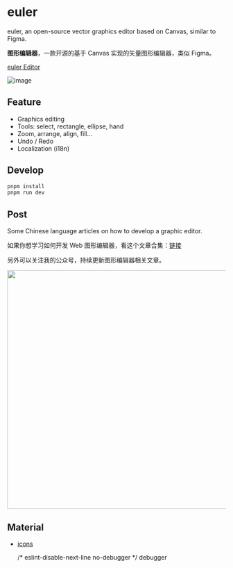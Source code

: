 # euler

euler, an open-source vector graphics editor based on Canvas, similar to Figma.

**图形编辑器**，一款开源的基于 Canvas 实现的矢量图形编辑器，类似 Figma。

[euler Editor](https://blog.fstars.wang/app/euler/)

![image](https://github.com/F-star/euler/assets/18698939/46ec7396-ecab-4caa-a0da-f77cf9ba773e)

## Feature

- Graphics editing
- Tools: select, rectangle, ellipse, hand
- Zoom, arrange, align, fill...
- Undo / Redo
- Localization (i18n)

## Develop

```sh
pnpm install
pnpm run dev
```

## Post

Some Chinese language articles on how to develop a graphic editor.

如果你想学习如何开发 Web 图形编辑器，看这个文章合集：[链接](https://mp.weixin.qq.com/mp/appmsgalbum?__biz=MzI0NTc2NTEyNA==&action=getalbum&album_id=2965704900049485826#wechat_redirect)

另外可以关注我的公众号，持续更新图形编辑器相关文章。

<img 
  width="550px"
  src="https://user-images.githubusercontent.com/18698939/219853531-e39e1537-99e6-40bf-a56f-81330fca3180.png" 
/>

## Material

- [icons](https://www.figma.com/community/file/1224385128783567603/euler-icons)


   /* eslint-disable-next-line no-debugger */
    debugger